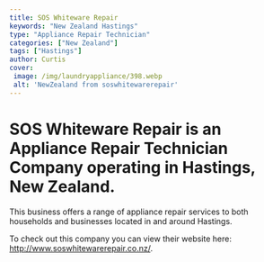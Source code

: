 ```yaml
---
title: SOS Whiteware Repair
keywords: "New Zealand Hastings"
type: "Appliance Repair Technician"
categories: ["New Zealand"]
tags: ["Hastings"]
author: Curtis
cover:
 image: /img/laundryappliance/398.webp
 alt: 'NewZealand from soswhitewarerepair'
---
```


# SOS Whiteware Repair is an Appliance Repair Technician Company operating in Hastings, New Zealand.

This business offers a range of appliance repair services to both households and businesses located in and around Hastings.



To check out this company you can view their website here: http://www.soswhitewarerepair.co.nz/.
